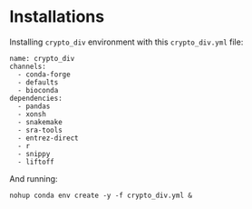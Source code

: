 # Installations
Installing `crypto_div` environment with this `crypto_div.yml` file:
~~~
name: crypto_div
channels:
  - conda-forge
  - defaults
  - bioconda
dependencies:
  - pandas
  - xonsh
  - snakemake
  - sra-tools
  - entrez-direct
  - r
  - snippy
  - liftoff
~~~

And running:
~~~
nohup conda env create -y -f crypto_div.yml &
~~~